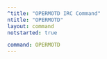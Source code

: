 ```yaml
---
^title: "OPERMOTD IRC Command"
ntitle: "OPERMOTD"
layout: command
notstarted: true

command: OPERMOTD
---
```

